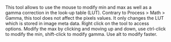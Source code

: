 This tool allows to use the mouse to modify min and max as well as a gamma correction in the look-up table (LUT). Contrary to Process > Math > Gamma, this tool does not affect the pixels values. It only changes the LUT which is stored in image meta data. Right click on the tool to access options. Modify the max by clicking and moving up and down, use ctrl-click to modify the min, shift-click to modify gamma. Use alt to modify faster.
